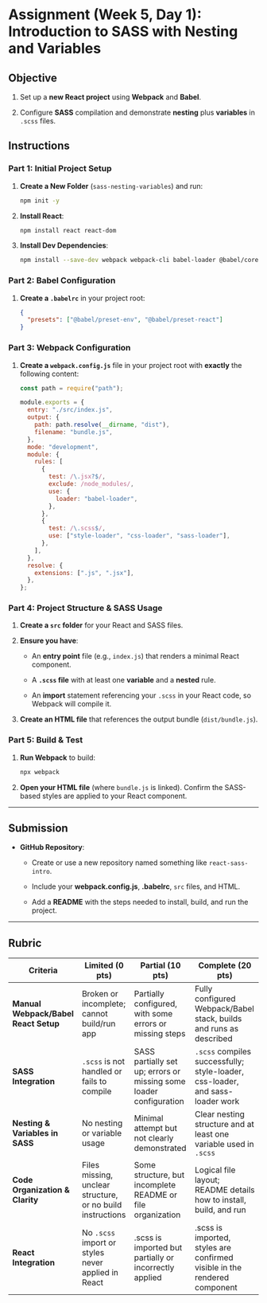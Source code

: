 # Assignment (Week 5, Day 1): Introduction to SASS with Nesting and Variables

## Objective

1. Set up a **new React project** using **Webpack** and **Babel**.

2. Configure **SASS** compilation and demonstrate **nesting** plus **variables** in `.scss` files.

## Instructions

### Part 1: Initial Project Setup

1. **Create a New Folder** (`sass-nesting-variables`) and run:

   ```bash
   npm init -y
   ```

2. **Install React**:

   ```bash
   npm install react react-dom
   ```

3. **Install Dev Dependencies**:

   ```bash
   npm install --save-dev webpack webpack-cli babel-loader @babel/core @babel/preset-env @babel/preset-react sass sass-loader style-loader css-loader
   ```

### Part 2: Babel Configuration

1. **Create a `.babelrc`** in your project root:

   ```json
   {
     "presets": ["@babel/preset-env", "@babel/preset-react"]
   }
   ```

### Part 3: Webpack Configuration

1. **Create a `webpack.config.js`** file in your project root with **exactly** the following content:

   ```js
   const path = require("path");

   module.exports = {
     entry: "./src/index.js",
     output: {
       path: path.resolve(__dirname, "dist"),
       filename: "bundle.js",
     },
     mode: "development",
     module: {
       rules: [
         {
           test: /\.jsx?$/,
           exclude: /node_modules/,
           use: {
             loader: "babel-loader",
           },
         },
         {
           test: /\.scss$/,
           use: ["style-loader", "css-loader", "sass-loader"],
         },
       ],
     },
     resolve: {
       extensions: [".js", ".jsx"],
     },
   };
   ```

### Part 4: Project Structure & SASS Usage

1. **Create a `src` folder** for your React and SASS files.

2. **Ensure you have**:

   - An **entry point** file (e.g., `index.js`) that renders a minimal React component.

   - A **`.scss` file** with at least one **variable** and a **nested** rule.

   - An **import** statement referencing your `.scss` in your React code, so Webpack will compile it.

3. **Create an HTML file** that references the output bundle (`dist/bundle.js`).

### Part 5: Build & Test

1. **Run Webpack** to build:

   ```bash
   npx webpack
   ```

2. **Open your HTML file** (where `bundle.js` is linked). Confirm the SASS-based styles are applied to your React component.

---

## Submission

- **GitHub Repository**:

  - Create or use a new repository named something like `react-sass-intro`.

  - Include your **webpack.config.js**, **.babelrc**, `src` files, and HTML.

  - Add a **README** with the steps needed to install, build, and run the project.

---

## Rubric

| Criteria                             | Limited (0 pts)                                            | Partial (10 pts)                                                   | Complete (20 pts)                                                             |
| ------------------------------------ | ---------------------------------------------------------- | ------------------------------------------------------------------ | ----------------------------------------------------------------------------- |
| **Manual Webpack/Babel React Setup** | Broken or incomplete; cannot build/run app                 | Partially configured, with some errors or missing steps            | Fully configured Webpack/Babel stack, builds and runs as described            |
| **SASS Integration**                 | `.scss` is not handled or fails to compile                 | SASS partially set up; errors or missing some loader configuration | `.scss` compiles successfully; style-loader, css-loader, and sass-loader work |
| **Nesting & Variables in SASS**      | No nesting or variable usage                               | Minimal attempt but not clearly demonstrated                       | Clear nesting structure and at least one variable used in `.scss`             |
| **Code Organization & Clarity**      | Files missing, unclear structure, or no build instructions | Some structure, but incomplete README or file organization         | Logical file layout; README details how to install, build, and run            |
| **React Integration**                | No `.scss` import or styles never applied in React         | .scss is imported but partially or incorrectly applied             | .scss is imported, styles are confirmed visible in the rendered component     |
